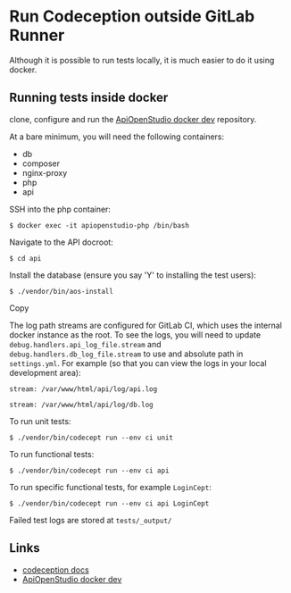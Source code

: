 Run Codeception outside GitLab Runner
=====================================

Although it is possible to run tests locally, it is much easier to do it using
docker.

Running tests inside docker
---------------------------

clone, configure and run the [ApiOpenStudio docker dev][docker_dev]
repository.

At a bare minimum, you will need the following containers:

- db
- composer
- nginx-proxy
- php
- api

SSH into the php container:

    $ docker exec -it apiopenstudio-php /bin/bash

Navigate to the API docroot:

    $ cd api

Install the database (ensure you say 'Y' to installing the test users):

    $ ./vendor/bin/aos-install

Copy

The log path streams are configured for GitLab CI, which uses the internal
docker instance as the root. To see the logs, you will need to update
`debug.handlers.api_log_file.stream` and `debug.handlers.db_log_file.stream` to
use and absolute path in `settings.yml`. For example (so that you can view the
logs in your local development area):

    stream: /var/www/html/api/log/api.log

    stream: /var/www/html/api/log/db.log

To run unit tests:

    $ ./vendor/bin/codecept run --env ci unit

To run functional tests:

    $ ./vendor/bin/codecept run --env ci api

To run specific functional tests, for example `LoginCept`:

    $ ./vendor/bin/codecept run --env ci api LoginCept

Failed test logs are stored at `tests/_output/`

Links
-----

- [codeception docs][codecept_docs]
- [ApiOpenStudio docker dev][docker_dev]

[docker_dev]: https://github.com/naala89/apiopenstudio_docker_dev

[codecept_docs]: https://codeception.com/docs/
